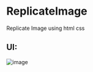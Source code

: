 # ReplicateImage

  Replicate Image using html css

## UI:
![image](https://user-images.githubusercontent.com/101095464/188938670-780664c3-75fa-4b92-84ff-3eb3a097e9ee.png)
